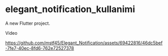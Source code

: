 # elegant_notification_kullanimi

A new Flutter project.

Video


https://github.com/mstf45/Elegant_Notification/assets/69422816/46dc5bef-7fe7-40ec-8fd6-762e72527378



